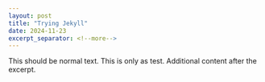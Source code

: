 ```yaml
---
layout: post
title: "Trying Jekyll"
date: 2024-11-23
excerpt_separator: <!--more-->
---
```


This should be normal text. This is only as test.
Additional content after the excerpt.
